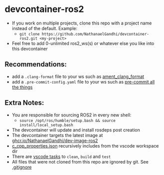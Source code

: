 # devcontainer-ros2
- If you work on multiple projects, clone this repo with a project name instead of the default. Example:
  - ```git clone https://github.com/NathanaelGandhi/devcontainer-ros2.git <my-project>```
- Feel free to add 0-unlimited ros2_ws(s) or whatever else you like into this devcontainer

## Recommendations:
- add a ```.clang-format``` file to your ws such as [ament_clang_format](https://github.com/ament/ament_lint/blob/rolling/ament_clang_format/ament_clang_format/configuration/.clang-format)
- add a ```.pre-commit-config.yaml``` file to your ws such as [pre-commit all the things](https://gist.github.com/NathanaelGandhi/a11fa649d2d25516e4829d90bbb744a5)

## Extra Notes:
- You are responsible for sourcing ROS2 in every new shell:
  - ```source /opt/ros/humble/setup.bash && source install/local_setup.bash```
- The devcontainer will update and install rosdeps post creation
- The devcontainer targets the latest image at [ghcr.io/NathanaelGandhi/dev-image-ros2](ghcr.io/NathanaelGandhi/dev-image-ros2)
- [c_cpp_properties.json](.vscode/c_cpp_properties.json) recursively includes from the vscode workspace dir
- There are [vscode tasks](.vscode/tasks.json) to ```clean```, ```build``` and ```test```
- All files that were not cloned from this repo are ignored by git. See [.gitignore](.gitignore)
